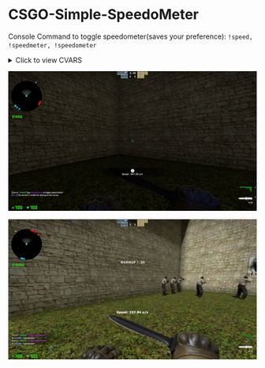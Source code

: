 # CSGO-Simple-SpeedoMeter
 Console Command to toggle speedometer(saves your preference): `!speed, !speedmeter, !speedometer`
 
 <details><summary>Click to view CVARS</summary>
 *ssm_location "1"* **//where should speed meter be shown. 0 = CenterHUD, 1 = New CSGO HUD**
 *ssm_advertinterval "2"* **//Interval of time between advert**
 </details>

![](speedometer.jpg)

![](speedometer2.jpg)
